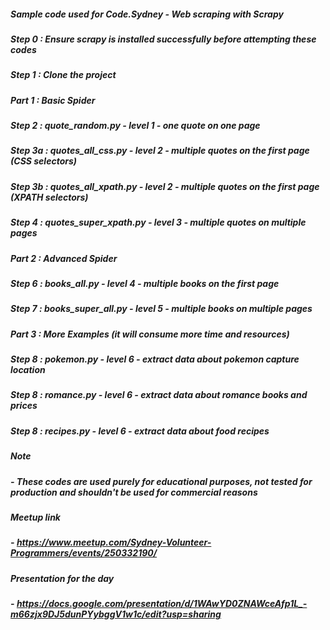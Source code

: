 ##### Sample code used for Code.Sydney - Web scraping with Scrapy

##### Step 0 : Ensure scrapy is installed successfully before attempting these codes
##### Step 1 : Clone the project 

##### Part 1 : Basic Spider
##### Step 2 : quote_random.py - level 1 - one quote on one page
##### Step 3a : quotes_all_css.py - level 2 - multiple quotes on the first page (CSS selectors)
##### Step 3b : quotes_all_xpath.py - level 2 - multiple quotes on the first page (XPATH selectors)
##### Step 4 : quotes_super_xpath.py - level 3 - multiple quotes on multiple pages 

##### Part 2 : Advanced Spider 
##### Step 6 : books_all.py - level 4 - multiple books on the first page
##### Step 7 : books_super_all.py - level 5 - multiple books on multiple pages

##### Part 3 : More Examples (it will consume more time and resources)
##### Step 8 : pokemon.py - level 6 - extract data about pokemon capture location
##### Step 8 : romance.py - level 6 - extract data about romance books and prices
##### Step 8 : recipes.py - level 6 - extract data about food recipes

##### Note
##### - These codes are used purely for educational purposes, not tested for production and shouldn't be used for commercial reasons
##### Meetup link 
##### - https://www.meetup.com/Sydney-Volunteer-Programmers/events/250332190/
##### Presentation for the day
##### - https://docs.google.com/presentation/d/1WAwYD0ZNAWceAfp1L_-m66zjx9DJ5dunPYybggV1w1c/edit?usp=sharing
